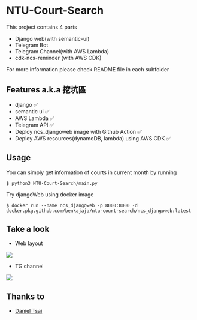 # NTU-Court-Search

This project contains 4 parts
* Django web(with semantic-ui)
* Telegram Bot
* Telegram Channel(with AWS Lambda)
* cdk-ncs-reminder (with AWS CDK)

For more information please check README file in each subfolder

## Features a.k.a 挖坑區
* django :white_check_mark:
* semantic ui :white_check_mark:
* AWS Lambda :white_check_mark:
* Telegram API :white_check_mark:
* Deploy ncs_djangoweb image with Github Action :white_check_mark:
* Deploy AWS resources(dynamoDB, lambda) using AWS CDK :white_check_mark:

## Usage
You can simply get information of courts in current month by running 
```
$ python3 NTU-Court-Search/main.py
```

Try djangoWeb using docker image
```
$ docker run --name ncs_djangoweb -p 8000:8000 -d docker.pkg.github.com/benkajaja/ntu-court-search/ncs_djangoweb:latest
```

## Take a look
* Web layout

![](https://i.imgur.com/zQjB0xZ.png)

* TG channel

![](https://i.imgur.com/iiDiJPH.png)

## Thanks to
- [Daniel Tsai](https://github.com/daniel0076)
